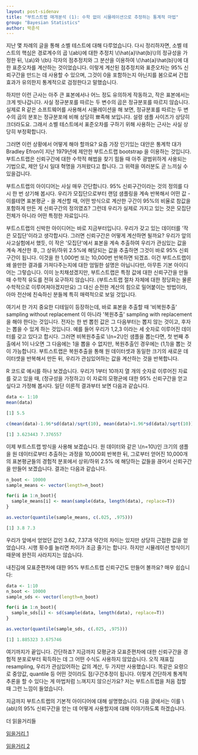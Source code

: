 ```yaml
---
layout: post-sidenav
title: "부트스트랩 매개분석 (1): 수학 없이 시뮬레이션으로 추정하는 통계적 마법"
group: "Bayesian Statistics"
author: 박준석
---
```


지난 몇 차례의 글을 통해 소벨 테스트에 대해 다루었습니다. 다시 정리하자면, 소벨 테스트의 핵심은 경로계수의 곱 \\(ab\\)에 대한 추정치 \\(\hat{a}\hat{b}\\)의 정규성을 가정한 뒤, \\(a\\)와 \\(b\\) 각자의 점추정치와 그 분산을 이용하여 \\(\hat{a}\hat{b}\\)에 대한 표준오차를 계산하는 것이었습니다. 이렇게 계산된 점추정치와 표준오차는 95% 신뢰구간을 만드는 데 사용할 수 있으며, 그것이 0을 포함하는지 아닌지를 봄으로써 간접효과가 유의한지 통계적으로 검정한다고 말했습니다.

하지만 이런 근사는 아주 큰 표본에서나 어느 정도 유의하게 작동하고, 작은 표본에서는 크게 빗나갑니다. 사실 정규분포를 따르는 두 변수의 곱은 정규분포를 따르지 않습니다. 실제로 R 같은 소프트웨어를 사용해서 시뮬레이션을 해 보면, 정규분포를 따르는 두 변수의 곱의 분포는 정규분포에 비해 상당히 뾰족해 보입니다. 설령 샘플 사이즈가 상당히 크더라도요. 그래서 소벨 테스트에서 표준오차를 구하기 위해 사용하는 근사는 사실 상당히 부정확합니다.

그러면 이런 상황에서 어떻게 해야 할까요? 요즘 가장 인기있는 대안은 통계학 대가 Bradley Efron이 지난 1979년에 제안한 부트스트랩 bootstrap 을 이용하는 것입니다. 부트스트랩은 신뢰구간에 대한 수학적 해법을 찾기 힘들 때 아주 광범위하게 사용되는 기법으로, 제안 당시 일대 혁명을 가져왔다고 합니다. 그 위력을 여러분도 곧 느끼실 수 있을겁니다.

부트스트랩의 아이디어는 사실 매우 간단합니다. 95% 신뢰구간이라는 것의 정의를 다시 한 번 상기해 봅시다. 우리가 모집단으로부터 랜덤 샘플링을 계속 반복해서 어떤 값 - 이를테면 표본평균 - 을 계산할 때, 어떤 방식으로 계산한 구간이 95%의 비율로 참값을 포함하게 만든 게 신뢰구간의 정의였죠? 그런데 우리가 실제로 가지고 있는 것은 모집단 전체가 아니라 어떤 특정한 자료입니다.

부트스트랩의 신박한 아이디어는 바로 지금부터입니다. 우리가 갖고 있는 데이터를 '작은 모집단'이라고 생각합시다. 그러면 신뢰구간은 어떻게 계산하면 될까요? 우리가 앞의 사고실험에서 했듯, 이 작은 '모집단'에서 표본을 계속 추출하여 우리가 관심있는 값을 계속 계산한 후, 그 상위/하위 2.5%에 해당되는 값을 추출하면 그것이 바로 95% 신뢰구간이 됩니다. 이것을 한 1,000번 또는 10,000번 반복하면 되겠죠. 이건 부트스트랩이 왜 쓸만한 결과를 가져다주는지에 대한 엄밀한 설명은 아닙니다만, 아무튼 기본 아이디어는 그렇습니다. 이미 눈치채셨겠지만, 부트스트랩은 특정 값에 대한 신뢰구간을 만들 때 수학적 유도를 전혀 요구하지 않습니다. (부트스트랩 절차 자체에 대한 정당화는 물론 수학적으로 이루어져야겠지만요) 그 대신 순전한 계산의 힘으로 밀어붙이는 방법이라, 아마 전산에 친숙하신 분들께 특히 매력적으로 보일 것입니다. 

여기서 한 가지 중요한 디테일이 등장하는데, 바로 표본을 추출할 때 '비복원추출' sampling without replacement 이 아니라 '복원추출' sampling with replacement 을 해야 한다는 것입니다. 전자는 한 번 뽑힌 값은 그 다음부터는 뽑지 않는 것이고, 후자는 뽑을 수 있게 하는 것입니다. 예를 들어 우리가 1,2,3 이라는 세 숫자로 이루어진 데이터를 갖고 있다고 합시다. 그러면 비복원추출로 \\(n=2\\)인 샘플을 뽑는다면, 첫 번째 추출에서 1이 나오면 그 다음에는 1을 뽑을 수 없지만, 복원추출인 경우에는 (1,1)을 뽑는 것이 가능합니다. 부트스트랩은 복원추출을 통해 원 데이터셋과 동일한 크기의 새로운 데이터셋을 반복해서 만든 뒤, 우리가 관심있어하는 값을 계산하는 것을 반복합니다.

R 코드로 예시를 하나 보겠습니다. 우리가 1부터 10까지 열 개의 숫자로 이루어진 자료를 갖고 있을 때, (정규성을 가정하고) 이 자료의 모평균에 대한 95% 신뢰구간을 얻고 싶다고 가정해 봅시다. 일단 이론적 결과부터 보면 다음과 같습니다.

```r
data <- 1:10
mean(data)

[1] 5.5

c(mean(data)-1.96*sd(data)/sqrt(10), mean(data)+1.96*sd(data)/sqrt(10))

[1] 3.623443 7.376557
```

이제 부트스트랩 방식을 사용해 보겠습니다. 원 데이터와 같은 \\(n=10\\)인 크기의 샘플을 원 데이터로부터 추출하는 과정을 10,000회 반복한 뒤, 그로부터 얻어진 10,000개의 표본평균들의 경험적 분포에서 상위/하위 2.5% 에 해당하는 값들을 끊어서 신뢰구간을 만들어 보겠습니다. 결과는 다음과 같습니다.

```r
n_boot <- 10000
sample_means <- vector(length=n_boot)

for(i in 1:n_boot){
  sample_means[i] <- mean(sample(data, length(data), replace=T))
}

as.vector(quantile(sample_means, c(.025, .975)))

[1] 3.8 7.3
```

우리가 앞에서 얻었던 값인 3.62, 7.37과 약간의 차이는 있지만 상당히 근접한 값을 얻었습니다. 시행 횟수를 늘리면 차이가 조금 줄기는 합니다. 하지만 시뮬레이션 방식이기 때문에 완전히 사라지지는 않습니다.

내친김에 모표준편차에 대한 95% 부트스트랩 신뢰구간도 만들어 볼까요? 매우 쉽습니다:

```r
data <- 1:10
n_boot <- 10000
sample_sds <- vector(length=n_boot)

for(i in 1:n_boot){
  sample_sds[i] <- sd(sample(data, length(data), replace=T))
}

as.vector(quantile(sample_sds, c(.025, .975)))

[1] 1.885323 3.675746
```

여기까지가 끝입니다. 간단하죠? 지금까지 모평균과 모표준편차에 대한 신뢰구간을 경험적 분포로부터 획득하는 데 그 어떤 수식도 사용하지 않았습니다. 오직 재표집 resampling, 우리가 관심있어하는 값의 계산, 두 가지만 사용했습니다. 똑같은 요령으로 중앙값, quantile 등 어떤 것이라도 점/구간추정이 됩니다. 이렇게 간단하게 통계적 추론을 할 수 있다는 게 마법처럼 느껴지지 않으신가요? 저는 부트스트랩을 처음 접할 때 그런 느낌이 들었습니다.

지금까지 부트스트랩의 기본적 아이디어에 대해 설명했습니다. 다음 글에서는 이를 \\(ab\\)의 95% 신뢰구간을 얻는 데 어떻게 사용할지에 대해 이야기하도록 하겠습니다.

더 읽을거리들

<a href="http://www2.stat.duke.edu/~banks/111-lectures.dir/lect13.pdf">읽을거리 1</a>

<a href="https://ocw.mit.edu/courses/mathematics/18-05-introduction-to-probability-and-statistics-spring-2014/readings/MIT18_05S14_Reading24.pdf">읽을거리 2</a>
